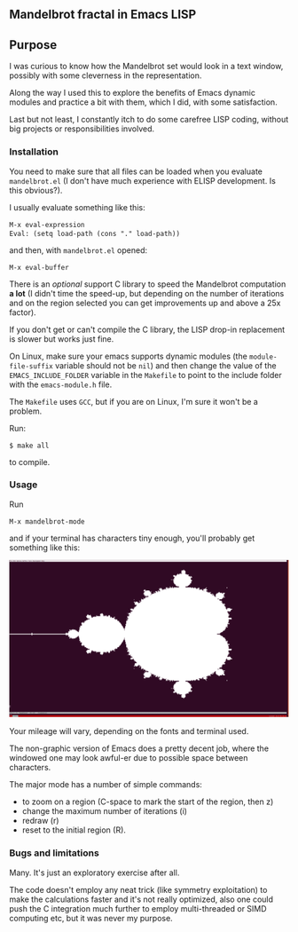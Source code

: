 ## Mandelbrot fractal in Emacs LISP

## Purpose

I was curious to know how the Mandelbrot set would look in a text window, possibly with some cleverness in the representation.

Along the way I used this to explore the benefits of Emacs dynamic modules and practice a bit with them, which I did, with some satisfaction.

Last but not least, I constantly itch to do some carefree LISP coding, without big projects or responsibilities involved.

### Installation

You need to make sure that all files can be loaded when you evaluate `mandelbrot.el` (I don't have much experience with ELISP development. Is this obvious?).

I usually evaluate something like this:

    M-x eval-expression
    Eval: (setq load-path (cons "." load-path))
    
and then, with `mandelbrot.el` opened:

    M-x eval-buffer
    
There is an *optional* support C library to speed the Mandelbrot computation  **a lot** (I didn't time the speed-up, but depending on the number of iterations and on the region selected you can get improvements up and above a 25x factor).

If you don't get or can't compile the C library, the LISP drop-in replacement is slower but works just fine.

On Linux, make sure your emacs supports dynamic modules (the `module-file-suffix` variable should not be `nil`) and then change the value of the `EMACS_INCLUDE_FOLDER` variable in the `Makefile` to point to the include folder with the `emacs-module.h` file.

The `Makefile` uses `GCC`, but if you are on Linux, I'm sure it won't be a problem.

Run:

    $ make all
    
to compile.

### Usage

Run

    M-x mandelbrot-mode
    
and if your terminal has characters tiny enough, you'll probably get something like this: 

![Mandelbrot, second  draft](https://raw.githubusercontent.com/R1ck77/elisp-mandelbrot/master/images/mehndelbrot.png)

Your mileage will vary, depending on the fonts and terminal used.

The non-graphic version of Emacs does a pretty decent job, where the windowed one may look awful-er due to possible space between characters.

The major mode has a number of simple commands:

- to zoom on a region (C-space to mark the start of the region, then z)
- change the maximum number of iterations (i)
- redraw (r)
- reset to the initial region (R).

### Bugs and limitations

Many. It's just an exploratory exercise after all.

The code doesn't employ any neat trick (like symmetry exploitation) to make the calculations faster and it's not really optimized, also one could push the C integration much further to employ multi-threaded or SIMD computing etc, but it was never my purpose.


    


